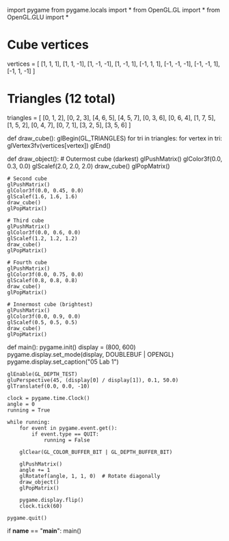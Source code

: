 import pygame
from pygame.locals import *
from OpenGL.GL import *
from OpenGL.GLU import *

# Cube vertices
vertices = [
    [1, 1, 1], [1, 1, -1],
    [1, -1, -1], [1, -1, 1],
    [-1, 1, 1], [-1, -1, -1],
    [-1, -1, 1], [-1, 1, -1]
]

# Triangles (12 total)
triangles = [
    [0, 1, 2], [0, 2, 3],
    [4, 6, 5], [4, 5, 7],
    [0, 3, 6], [0, 6, 4],
    [1, 7, 5], [1, 5, 2],
    [0, 4, 7], [0, 7, 1],
    [3, 2, 5], [3, 5, 6]
]

def draw_cube():
    glBegin(GL_TRIANGLES)
    for tri in triangles:
        for vertex in tri:
            glVertex3fv(vertices[vertex])
    glEnd()

def draw_object():
    # Outermost cube (darkest)
    glPushMatrix()
    glColor3f(0.0, 0.3, 0.0)
    glScalef(2.0, 2.0, 2.0)
    draw_cube()
    glPopMatrix()

    # Second cube
    glPushMatrix()
    glColor3f(0.0, 0.45, 0.0)
    glScalef(1.6, 1.6, 1.6)
    draw_cube()
    glPopMatrix()

    # Third cube
    glPushMatrix()
    glColor3f(0.0, 0.6, 0.0)
    glScalef(1.2, 1.2, 1.2)
    draw_cube()
    glPopMatrix()

    # Fourth cube
    glPushMatrix()
    glColor3f(0.0, 0.75, 0.0)
    glScalef(0.8, 0.8, 0.8)
    draw_cube()
    glPopMatrix()

    # Innermost cube (brightest)
    glPushMatrix()
    glColor3f(0.0, 0.9, 0.0)
    glScalef(0.5, 0.5, 0.5)
    draw_cube()
    glPopMatrix()

def main():
    pygame.init()
    display = (800, 600)
    pygame.display.set_mode(display, DOUBLEBUF | OPENGL)
    pygame.display.set_caption("05 Lab 1")

    glEnable(GL_DEPTH_TEST)
    gluPerspective(45, (display[0] / display[1]), 0.1, 50.0)
    glTranslatef(0.0, 0.0, -10)

    clock = pygame.time.Clock()
    angle = 0
    running = True

    while running:
        for event in pygame.event.get():
            if event.type == QUIT:
                running = False

        glClear(GL_COLOR_BUFFER_BIT | GL_DEPTH_BUFFER_BIT)

        glPushMatrix()
        angle += 1
        glRotatef(angle, 1, 1, 0)  # Rotate diagonally
        draw_object()
        glPopMatrix()

        pygame.display.flip()
        clock.tick(60)

    pygame.quit()

if __name__ == "__main__":
    main()
